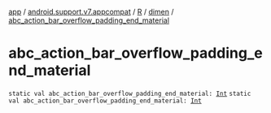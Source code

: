 [app](../../../index.md) / [android.support.v7.appcompat](../../index.md) / [R](../index.md) / [dimen](index.md) / [abc_action_bar_overflow_padding_end_material](.)

# abc_action_bar_overflow_padding_end_material

`static val abc_action_bar_overflow_padding_end_material: `[`Int`](https://kotlinlang.org/api/latest/jvm/stdlib/kotlin/-int/index.html)
`static val abc_action_bar_overflow_padding_end_material: `[`Int`](https://kotlinlang.org/api/latest/jvm/stdlib/kotlin/-int/index.html)
